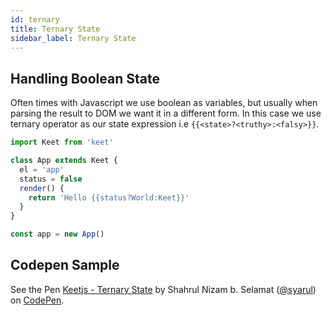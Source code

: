 ```yaml
---
id: ternary
title: Ternary State
sidebar_label: Ternary State
---
```


## Handling Boolean State

Often times with Javascript we use boolean as variables, but usually  when parsing the result to DOM we want it in a different form. In this case we use ternary operator as our state expression i.e ```{{<state>?<truthy>:<falsy>}}```.

```js
import Keet from 'keet'

class App extends Keet {
  el = 'app'
  status = false
  render() {
    return 'Hello {{status?World:Keet}}'
  }
}

const app = new App()
```

## Codepen Sample 

<p data-height="265" data-theme-id="dark" data-slug-hash="eLGqPP" data-default-tab="js,result" data-user="syarul" data-pen-title="Keetjs - Ternary State" class="codepen">See the Pen <a href="https://codepen.io/syarul/pen/eLGqPP/">Keetjs - Ternary State</a> by Shahrul Nizam b. Selamat (<a href="https://codepen.io/syarul">@syarul</a>) on <a href="https://codepen.io">CodePen</a>.</p>
<script async src="https://static.codepen.io/assets/embed/ei.js"></script>